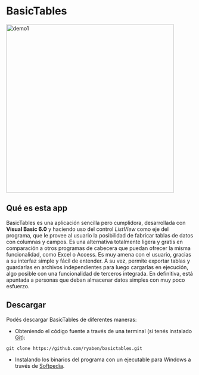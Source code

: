 # BasicTables

<img alt='demo1' src='https://i.ibb.co/zZsdVyD/basictables.gif' width='450'>

## Qué es esta app

BasicTables es una aplicación sencilla pero cumplidora, desarrollada con **Visual Basic 6.0** y haciendo uso del control *ListView* como eje del programa, que le provee al usuario la posibilidad de fabricar tablas de datos con columnas y campos. Es una alternativa totalmente ligera y gratis en comparación a otros programas de cabecera que puedan ofrecer la misma funcionalidad, como Excel o Access. Es muy amena con el usuario, gracias a su interfaz simple y fácil de entender. A su vez, permite exportar tablas y guardarlas en archivos independientes para luego cargarlas en ejecución, algo posible con una funcionalidad de terceros integrada. En definitiva, está apuntada a personas que deban almacenar datos simples con muy poco esfuerzo.

## Descargar

Podés descargar BasicTables de diferentes maneras:

* Obteniendo el código fuente a través de una terminal (si tenés instalado <a href='https://git-scm.com/downloads'>Git</a>):

```
git clone https://github.com/ryaben/basictables.git
```

* Instalando los binarios del programa con un ejecutable para Windows a través de <a href='https://www.softpedia.com/get/Office-tools/Other-Office-Tools/BasicTables.shtml'>Softpedia</a>.
